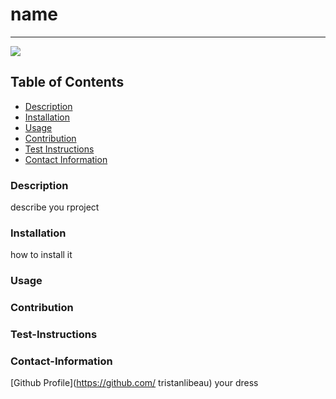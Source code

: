 # name
----
<a href="https://img.shields.io/badge/License-undefined-brightgreen"><img src="https://img.shields.io/badge/License-undefined-brightgreen"></a>
## Table of Contents
- [Description](#description)
- [Installation](#installation)
- [Usage](#usage)
- [Contribution](#contribution)
- [Test Instructions](#test-instructions)
- [Contact Information](#contact-information)
### Description
 describe you rproject
### Installation
 how to install it 
### Usage

### Contribution

### Test-Instructions

### Contact-Information
[Github Profile](https://github.com/ tristanlibeau)
your dress
